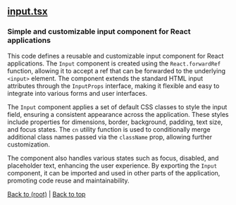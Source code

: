 ## [input.tsx](input.tsx)

### Simple and customizable input component for React applications

This code defines a reusable and customizable input component for React applications. The `Input` component is created using the `React.forwardRef` function, allowing it to accept a ref that can be forwarded to the underlying `<input>` element. The component extends the standard HTML input attributes through the `InputProps` interface, making it flexible and easy to integrate into various forms and user interfaces.

The `Input` component applies a set of default CSS classes to style the input field, ensuring a consistent appearance across the application. These styles include properties for dimensions, border, background, padding, text size, and focus states. The `cn` utility function is used to conditionally merge additional class names passed via the `className` prop, allowing further customization.

The component also handles various states such as focus, disabled, and placeholder text, enhancing the user experience. By exporting the `Input` component, it can be imported and used in other parts of the application, promoting code reuse and maintainability.

[Back to (root)](#root) | [Back to top](#table-of-contents)

